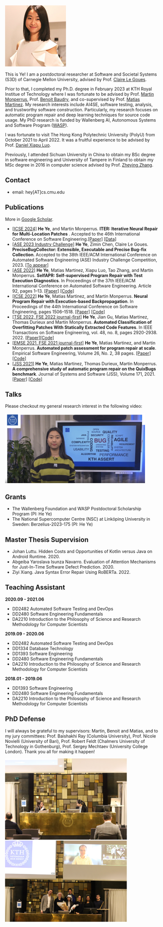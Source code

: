 ![](assets/heye.jpg)
  
This is Ye! I am a postdoctoral researcher at Software and Societal Systems (S3D) of Carnegie Mellon University, advised by Prof. [Claire Le Goues](https://clairelegoues.com). 

Prior to that, I completed my Ph.D. degree in February 2023 at KTH Royal Institue of Technology where I was fortunate to be advised by Prof. [Martin Monperrus](https://www.kth.se/profile/monp), Prof. [Benoit Baudry](https://softwarediversity.eu/), and co-supervised by Prof. [Matias Martinez](https://www.martinezmatias.com/). My research interests include AI4SE, software testing, analysis, and trustworthy software construction. Particularly, my research focuses on automatic program repair and deep learning techniques for source code usage. My PhD research is funded by Wallenberg AI, Autonomous Systems and Software Program ([WASP](wasp-sweden.org/)). 

I was fortunate to visit The Hong Kong Polytechnic University (PolyU) from October 2021 to April 2022. It was a fruitful experience to be advised by Prof. [Daniel Xiapu Luo](https://www4.comp.polyu.edu.hk/~csxluo/).


Previously, I attended Sichuan University in China to obtain my BSc degree in software engineering and University of Tampere in Finland to obtain my MSc degree in 2016 in computer science advised by Prof. [Zheying Zhang](https://www.tuni.fi/en/zheying-zhang). 

## Contact
- email: hey[AT]cs.cmu.edu


## Publications
More in [Google Scholar](https://scholar.google.se/citations?user=K6V2VzsAAAAJ&hl=en).
- <ins>[ICSE 2024]</ins> **He Ye**, and Martin Monperrus. **ITER: Iterative Neural Repair for Multi-Location Patches** . Accepted to the 46th International Conference on Software Engineering.[[Paper]](https://arxiv.org/pdf/2304.12015.pdf) [[Data]](https://www.iterativerepair.tech/)
- <ins>[ASE 2023 Industry Challenge]</ins>  **He Ye**, Zimin Chen, Claire Le Goues. **PreciseBugCollector: Extensible, Executable and Precise Bug-fix Collection**. Accepted to the 38th IEEE/ACM International Conference on Automated Software Engineering (ASE) Industry Challenge Competition, 2023. [[To appear]]()
- <ins>[ASE 2022]</ins>  **He Ye**, Matias Martinez, Xiapu Luo, Tao Zhang, and Martin Monperrus. **SelfAPR: Self-supervised Program Repair with Test Execution Diagnostics**. In Proceedings of the 37th IEEE/ACM International Conference on Automated Software Engineering. Article 92, pages 1–13. [[Paper]](https://arxiv.org/pdf/2203.12755.pdf) [[Code]](https://github.com/ASSERT-KTH/SelfAPR)
- <ins>[ICSE 2022]</ins> **He Ye**, Matias Martinez, and Martin Monperrus. **Neural Program Repair with Execution-based Backpropagation**. In Proceedings of the 44th International Conference on Software Engineering, pages 1506–1518. [[Paper]](https://dl.acm.org/doi/abs/10.1145/3510003.3510222) [[Code]](https://anonymous.4open.science/r/RewardRepair/README.md)
- <ins>[TSE 2022, FSE 2022 journal-first]</ins> **He Ye**, Jian Gu, Matias Martinez, Thomas Durieux and Martin Monperrus.  **Automated Classification of Overfitting Patches With Statically Extracted Code Features**. In IEEE Transactions on Software Engineering, vol. 48, no. 8, pages 2920-2938. 2022. [[Paper]](https://ieeexplore.ieee.org/document/9399306)[[Code]](https://github.com/ASSERT-KTH/ODSExperiment)
- <ins>[EMSE 2021, FSE 2021 journal-first]</ins> **He Ye**, Matias Martinez, and Martin Monperrus. **Automated patch assessment for program repair at scale**. Empirical Software Engineering, Volume 26, No. 2, 38 pages. [[Paper]](https://link.springer.com/article/10.1007/s10664-020-09920-w)    [[Code]](https://github.com/KTH/drr)
-  <ins>[JSS 2021]</ins> **He Ye**, Matias Martinez, Thomas Durieux, Martin Monperrus. **A comprehensive study of automatic program repair on the QuixBugs benchmark**. Journal of Systems and Software (JSS), Volume 171, 2021. [[Paper]](https://www.sciencedirect.com/science/article/abs/pii/S0164121220302193)   [[Code]](https://github.com/ASSERT-KTH/quixbugs-experiment)



## Talks
Please checkout my general research interest in the following video:

[<img src="assets/cover.png" width="460" height="230" />](assets/video.mp4)


## Grants
- The Wallenberg Foundation and WASP Postdoctoral Scholarship Program (PI: He Ye)
- The National Supercomputer Centre (NSC) at Linköping University in Sweden: Berzelius-2023-175 (PI: He Ye)


##  Master Thesis Supervision
- Johan Luttu. Hidden Costs and Opportunities of Kotlin versus Java on Android Runtime. 2020.
- Abgeiba Yaroslava Isunza Navarro. Evaluation of Attention Mechanisms for Just-In-Time Software Defect Prediction. 2020.
- Ziyi Xiang. Java Syntax Error Repair Using RoBERTa. 2022.


## Teaching Assistant
**2020.09 - 2021.06**
- DD2482 Automated Software Testing and DevOps
- DD2480 Software Engineering Fundamentals
- DA2210 Introduction to the Philosophy of Science and Research Methodology for Computer Scientists

**2019.09 - 2020.06**
- DD2482 Automated Software Testing and DevOps
- DD1334 Database Technology
- DD1393 Software Engineering
- DD2480 Software Engineering Fundamentals
- DA2210 Introduction to the Philosophy of Science and Research Methodology for Computer Scientists

**2018.01 - 2019.06**
- DD1393 Software Engineering
- DD2480 Software Engineering Fundamentals
- DA2210 Introduction to the Philosophy of Science and Research Methodology for Computer Scientists


## PhD Defense
I will always be grateful to my supervisors: Martin, Benoit and Matias, and to my jury committees: 
Prof. Baishakhi Ray (Columbia University), 
Prof. Nicole Novielli (University of Bari),
Prof. Robert Feldt (Chalmers University of Technology in Gothenburg),
Prof. Sergey Mechtaev (University College London).
Thank you all for making it happen!

[<img src="assets/opponent.jpeg" width="400" height="266" />]()[<img src="assets/defense.jpeg" width="400" height="266" />]()


